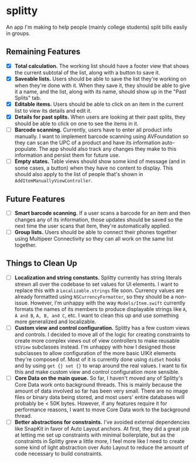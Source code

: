 # splitty
An app I'm making to help people (mainly college students) split bills easily in groups.

## Remaining Features
- [X] **Total calculation.** The working list should have a footer view that shows the current subtotal of the list, along with a button to save it.
- [X] **Saveable lists.** Users should be able to save the list they're working on when they're done with it. When they save it, they should be able to give it a name, and the list, along with its name, should show up in the "Past Splits" tab.
- [X] **Editable items.** Users should be able to click on an item in the current list to view its details and edit it.
- [X] **Details for past splits.** When users are looking at their past splits, they should be able to click on one to see the items in it.
- [ ] **Barcode scanning.** Currently, users have to enter all product info manually. I want to implement barcode scanning using AVFoundation so they can scan the UPC of a product and have its information auto-populate. The app should also track any changes they make to this information and persist them for future use.
- [ ] **Empty states.** Table views should show some kind of message (and in some cases, a button) when they have no content to display. This should also apply to the list of people that's shown in `AddItemManuallyViewController`.

## Future Features
- [ ] **Smart barcode scanning.** If a user scans a barcode for an item and then changes any of its information, those updates should be saved so the next time the user scans that item, they're automatically applied.
- [ ] **Group lists.** Users should be able to connect their phones together using Multipeer Connectivity so they can all work on the same list together.

## Things to Clean Up
- [ ] **Localization and string constants.** Splitty currently has string literals strewn all over the codebase to set values for UI elements. I want to replace this with a `Localizable.strings` file soon. Currency values are already formatted using `NSCurrencyFormatter`, so they should be a non-issue. However, I'm unhappy with the way `Models/Item.swift` currently formats the names of its members to produce displayable strings like `A`, `A and B`, `A, B, and C`, etc. I want to clean this up and use something more generalized and localizable.
- [ ] **Custom view and control configuration.** Splitty has a few custom views and controls. I decided to move all of the logic for creating constraints to create more complex views out of view controllers to make reusable `UIView` subclasses instead. I'm unhappy with how I designed those subclasses to allow configuration of the more basic UIKit elements they're composed of. Most of it is currently done using `didSet` hooks and by using `get {} set {}` to wrap around the real values. I want to fix this and make custom view and control configuration more sensible.
- [ ] **Core Data on the main queue.** So far, I haven't moved any of Splitty's Core Data work onto background threads. This is mainly because the amount of data involved so far has been very small. There are no image files or binary data being stored, and most users' entire databases will probably be < 50K bytes. However, if any features require it for performance reasons, I want to move Core Data work to the background thread.
- [ ] **Better abstractions for constraints.** I've avoided external dependencies like SnapKit in favor of Auto Layout anchors. At first, they did a great job at letting me set up constraints with minimal boilerplate, but as the constraints in Splitty grew a little more, I feel more like I need to create some kind of light abstraction over Auto Layout to reduce the amount of code necessary to build constraints.
